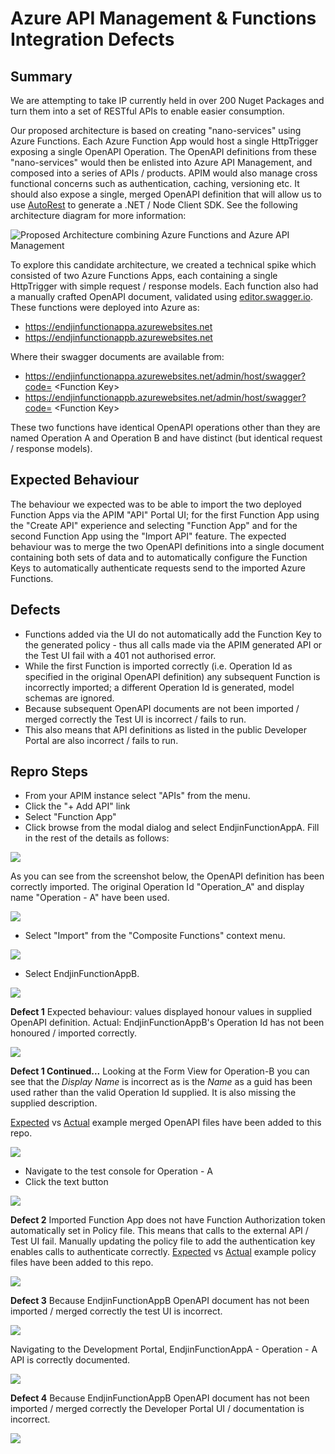 # Azure API Management & Functions Integration Defects

## Summary
We are attempting to take IP currently held in over 200 Nuget Packages and turn them into a set of RESTful APIs to enable easier consumption.

Our proposed architecture is based on creating "nano-services" using Azure Functions. Each Azure Function App would host a single HttpTrigger exposing a single OpenAPI Operation. The OpenAPI definitions from these "nano-services" would then be enlisted into Azure API Management, and composed into a series of APIs / products. APIM would also manage cross functional concerns such as authentication, caching, versioning etc. It should also expose a single, merged OpenAPI definition that will allow us to use [AutoRest](https://github.com/Azure/autorest) to generate a .NET / Node Client SDK. See the following architecture diagram for more information:

![Proposed Architecture combining Azure Functions and Azure API Management](https://github.com/endjin/AzureApimAndFunctionsIntegrationDefects/raw/master/Artefacts/Assets/Images/00-Target-Architecture.png "Proposed Architecture combining Azure Functions and Azure API Management")

To explore this candidate architecture, we created a technical spike which consisted of two Azure Functions Apps, each containing a single HttpTrigger with simple request / response models. Each function also had a manually crafted OpenAPI document, validated using [editor.swagger.io](https://editor.swagger.io). These functions were deployed into Azure as:

* https://endjinfunctionappa.azurewebsites.net
* https://endjinfunctionappb.azurewebsites.net

Where their swagger documents are available from:

* https://endjinfunctionappa.azurewebsites.net/admin/host/swagger?code= &lt;Function Key&gt;
* https://endjinfunctionappb.azurewebsites.net/admin/host/swagger?code= &lt;Function Key&gt;

These two functions have identical OpenAPI operations other than they are named Operation A and Operation B and have distinct (but identical request / response models).

## Expected Behaviour

The behaviour we expected was to be able to import the two deployed Function Apps via the APIM "API" Portal UI; for the first Function App using the "Create API" experience and selecting "Function App" and for the second Function App using the "Import API" feature. The expected behaviour was to merge the two OpenAPI definitions into a single document containing both sets of data and to automatically configure the Function Keys to automatically authenticate requests send to the imported Azure Functions.

## Defects

* Functions added via the UI do not automatically add the Function Key to the generated policy - thus all calls made via the APIM generated API or the Test UI fail with a 401 not authorised error.
* While the first Function is imported correctly (i.e. Operation Id as specified in the original OpenAPI definition) any subsequent Function is incorrectly imported; a different Operation Id is generated, model schemas are ignored. 
* Because subsequent OpenAPI documents are not been imported / merged correctly the Test UI is incorrect / fails to run.
* This also means that API definitions as listed in the public Developer Portal are also incorrect / fails to run.

## Repro Steps

* From your APIM instance select "APIs" from the menu. 
* Click the "+ Add API" link
* Select "Function App"
* Click browse from the modal dialog and select EndjinFunctionAppA. Fill in the rest of the details as follows:

![](https://github.com/endjin/AzureApimAndFunctionsIntegrationDefects/raw/master/Artefacts/Assets/Images/01-Create-From-Function-App.png "")

As you can see from the screenshot below, the OpenAPI definition has been correctly imported. The original Operation Id "Operation_A" and display name "Operation - A" have been used.

![](https://github.com/endjin/AzureApimAndFunctionsIntegrationDefects/raw/master/Artefacts/Assets/Images/02-Imported-Operation-A.png "")

* Select "Import" from the "Composite Functions" context menu.

![](https://github.com/endjin/AzureApimAndFunctionsIntegrationDefects/raw/master/Artefacts/Assets/Images/03-Import-FunctionAppB.png "")

* Select EndjinFunctionAppB.

![](https://github.com/endjin/AzureApimAndFunctionsIntegrationDefects/raw/master/Artefacts/Assets/Images/04-Import-FunctionAppB.png "")

**Defect 1** Expected behaviour: values displayed honour values in supplied OpenAPI definition. Actual: EndjinFunctionAppB's Operation Id has not been honoured / imported correctly. 

![](https://github.com/endjin/AzureApimAndFunctionsIntegrationDefects/raw/master/Artefacts/Assets/Images/05-Imported-Operation-B.png "")

**Defect 1 Continued...** Looking at the Form View for Operation-B you can see that the *Display Name* is incorrect as is the *Name* as a guid has been used rather than the valid Operation Id supplied. It is also missing the supplied description.

[Expected](https://raw.githubusercontent.com/endjin/AzureApimAndFunctionsIntegrationDefects/master/Artefacts/Assets/OpenAPI/Merged-Expected.yaml) vs [Actual](https://raw.githubusercontent.com/endjin/AzureApimAndFunctionsIntegrationDefects/master/Artefacts/Assets/OpenAPI/Merged-Actual.yaml) example merged OpenAPI files have been added to this repo.

![](https://github.com/endjin/AzureApimAndFunctionsIntegrationDefects/raw/master/Artefacts/Assets/Images/05-Imported-Operation-B-Form-View.png "")

* Navigate to the test console for Operation - A
* Click the text button

![](https://github.com/endjin/AzureApimAndFunctionsIntegrationDefects/raw/master/Artefacts/Assets/Images/06-Operation-A-Test-Console.png "")

**Defect 2** Imported Function App does not have Function Authorization token automatically set in Policy file. This means that calls to the external API / Test UI fail. Manually updating the policy file to add the authentication key enables calls to authenticate correctly. [Expected](https://github.com/endjin/AzureApimAndFunctionsIntegrationDefects/raw/master/Artefacts/Assets/Policy/Expected.txt) vs [Actual](https://github.com/endjin/AzureApimAndFunctionsIntegrationDefects/raw/master/Artefacts/Assets/Policy/Actual.txt) example policy files have been added to this repo.

![](https://github.com/endjin/AzureApimAndFunctionsIntegrationDefects/raw/master/Artefacts/Assets/Images/07-Operation-A-401.png "")

**Defect 3** Because EndjinFunctionAppB OpenAPI document has not been imported / merged correctly the test UI is incorrect.

![](https://github.com/endjin/AzureApimAndFunctionsIntegrationDefects/raw/master/Artefacts/Assets/Images/08-Operation-B.png "")

Navigating to the Development Portal, EndjinFunctionAppA - Operation - A API is correctly documented.

![](https://github.com/endjin/AzureApimAndFunctionsIntegrationDefects/raw/master/Artefacts/Assets/Images/09-Developer-Portal-Operation-A.png "")

**Defect 4** Because EndjinFunctionAppB OpenAPI document has not been imported / merged correctly the Developer Portal UI / documentation is incorrect.

![](https://github.com/endjin/AzureApimAndFunctionsIntegrationDefects/raw/master/Artefacts/Assets/Images/10-Developer-Portal-Operation-B.png "")
